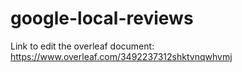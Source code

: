 # google-local-reviews

Link to edit the overleaf document: https://www.overleaf.com/3492237312shktvnqwhvmj
